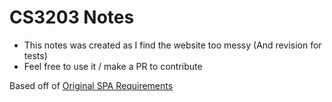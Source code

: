 # CS3203 Notes
- This notes was created as I find the website too messy (And revision for tests)
- Feel free to use it / make a PR to contribute


Based off of [Original SPA Requirements](https://github.com/nus-cs3203/project-wiki/wiki/Full-(Basic-and-Advanced)-SPA-requirements)
